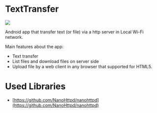 # TextTransfer

![](https://img.shields.io/badge/license-GPL--3.0--or--later-blue)

Android app that transfer text (or file) via a http server in Local Wi-Fi network.

Main features about the app:

- Text transfer
- List files and download files on server side
- Upload file by a web client in any browser that supported for HTML5.

# Used Libraries

- [https://github.com/NanoHttpd/nanohttpd](https://github.com/NanoHttpd/nanohttpd)

